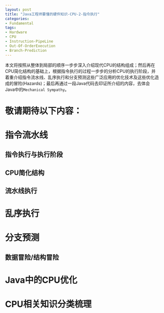 ```yaml
---
layout: post
title: "Java工程师要懂的硬件知识-CPU-2-指令执行"
categories:
- Fundamental
tags:
- Hardware
- CPU
- Instruction-PipeLine
- Out-Of-OrderExecution
- Branch-Prediction
---
```

本文将按照从整体到局部的顺序一步步深入介绍现代CPU的结构组成；然后再在CPU简化结构的基础上，根据指令执行的过程一步步的分析CPU的执行阶段，并着重介绍指令流水线、乱序执行和分支预测这些广泛应用的优化技术及这些优化造成的冒险(Hazards)；最后再通过一段Java代码去印证所介绍的内容，去体会Java中的`Mechanical Sympathy`。



敬请期待以下内容：
=================

指令流水线
=================

指令执行与执行阶段
-----------------

CPU简化结构
-----------------

流水线执行
-----------------

乱序执行
=================

分支预测
=================

数据冒险/结构冒险
-----------------

Java中的CPU优化
=================


CPU相关知识分类梳理
=================



